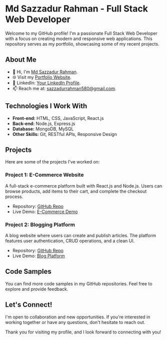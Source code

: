 # Md Sazzadur Rahman - Full Stack Web Developer

Welcome to my GitHub profile! I'm a passionate Full Stack Web Developer with a focus on creating modern and responsive web applications. This repository serves as my portfolio, showcasing some of my recent projects.

## About Me

- 👋 Hi, I'm [Md Sazzadur Rahman](https://itsoftrain.com/).
- 🌐 Visit my [Portfolio Website](https://itsoftrain.com/).
- 💼 LinkedIn: [Your LinkedIn Profile](https://linkedin.com/in/yourprofile).
- 📫 Reach me at: [sazzadurrahman580@gmail.com](mailto:sazzadurrahman580@gmail.com).

## Technologies I Work With

- **Front-end:** HTML, CSS, JavaScript, React.js
- **Back-end:** Node.js, Express.js
- **Database:** MongoDB, MySQL
- **Other Skills:** Git, RESTful APIs, Responsive Design

## Projects

Here are some of the projects I've worked on:

### Project 1: E-Commerce Website
A full-stack e-commerce platform built with React.js and Node.js. Users can browse products, add items to their cart, and complete the checkout process.

- Repository: [GitHub Repo](https://github.com/yourusername/e-commerce-project)
- Live Demo: [E-Commerce Demo](https://yourwebsite.com/e-commerce)

### Project 2: Blogging Platform
A blog website where users can create and publish articles. The platform features user authentication, CRUD operations, and a clean UI.

- Repository: [GitHub Repo](https://github.com/yourusername/blog-platform)
- Live Demo: [Blog Platform](https://yourwebsite.com/blog)

## Code Samples
You can find more code samples in my GitHub repositories. Feel free to explore and provide feedback.

## Let's Connect!
I'm open to collaboration and new opportunities. If you're interested in working together or have any questions, don't hesitate to reach out.

Thank you for visiting my profile, and I look forward to connecting with you!


